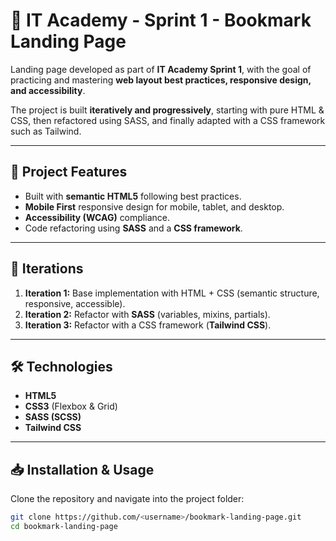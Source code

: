 # 📑 IT Academy - Sprint 1 - Bookmark Landing Page

Landing page developed as part of **IT Academy Sprint 1**, with the goal of practicing and mastering **web layout best practices, responsive design, and accessibility**.

The project is built **iteratively and progressively**, starting with pure HTML & CSS, then refactored using SASS, and finally adapted with a CSS framework such as Tailwind.

---

## 🚀 Project Features
- Built with **semantic HTML5** following best practices.
- **Mobile First** responsive design for mobile, tablet, and desktop.
- **Accessibility (WCAG)** compliance.
- Code refactoring using **SASS** and a **CSS framework**.

---

## 📂 Iterations
1. **Iteration 1:** Base implementation with HTML + CSS (semantic structure, responsive, accessible).
2. **Iteration 2:** Refactor with **SASS** (variables, mixins, partials).
3. **Iteration 3:** Refactor with a CSS framework (**Tailwind CSS**).

---

## 🛠️ Technologies
- **HTML5**
- **CSS3** (Flexbox & Grid)
- **SASS (SCSS)**
- **Tailwind CSS**

---

## 📥 Installation & Usage

Clone the repository and navigate into the project folder:

```bash
git clone https://github.com/<username>/bookmark-landing-page.git
cd bookmark-landing-page